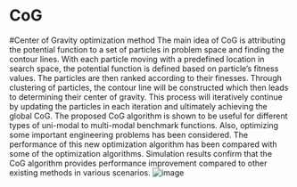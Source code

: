 # CoG
#Center of Gravity optimization method
The main idea of CoG is attributing the potential function to a set of particles in problem space and finding the contour lines. With each particle moving with a predefined location in search space, the potential function is defined based on particle’s fitness values. The particles are then ranked according to their finesses. Through clustering of particles, the contour line will be constructed which then leads to determining their center of gravity. This process will iteratively continue by updating the particles in each iteration and ultimately achieving the global CoG. The proposed CoG algorithm is shown to be useful for different types of uni-modal to multi-modal benchmark functions. Also, optimizing some important engineering problems has been considered. The performance of this new optimization algorithm has been compared with some of the optimization algorithms. Simulation results confirm that the CoG algorithm provides performance improvement compared to other existing methods in various scenarios. 
![image](https://github.com/kazemita/CoG/assets/4712500/3f312b5a-4320-4e6c-8e9d-50511042da46)

